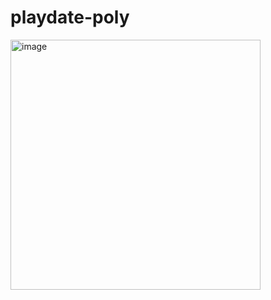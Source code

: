 # playdate-poly

<img width="400" alt="image" src="https://user-images.githubusercontent.com/5012557/156948371-cd76bbeb-7353-412f-8937-43696cd176b5.png">
